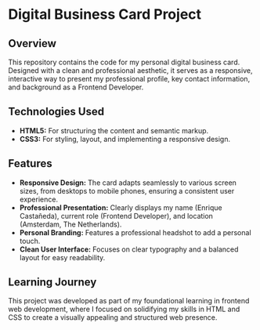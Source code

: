 # Digital Business Card Project

## Overview

This repository contains the code for my personal digital business card. Designed with a clean and professional aesthetic, it serves as a responsive, interactive way to present my professional profile, key contact information, and background as a Frontend Developer.

## Technologies Used

* **HTML5:** For structuring the content and semantic markup.
* **CSS3:** For styling, layout, and implementing a responsive design.

## Features

* **Responsive Design:** The card adapts seamlessly to various screen sizes, from desktops to mobile phones, ensuring a consistent user experience.
* **Professional Presentation:** Clearly displays my name (Enrique Castañeda), current role (Frontend Developer), and location (Amsterdam, The Netherlands).
* **Personal Branding:** Features a professional headshot to add a personal touch.
* **Clean User Interface:** Focuses on clear typography and a balanced layout for easy readability.

## Learning Journey

This project was developed as part of my foundational learning in frontend web development, where I focused on solidifying my skills in HTML and CSS to create a visually appealing and structured web presence.

